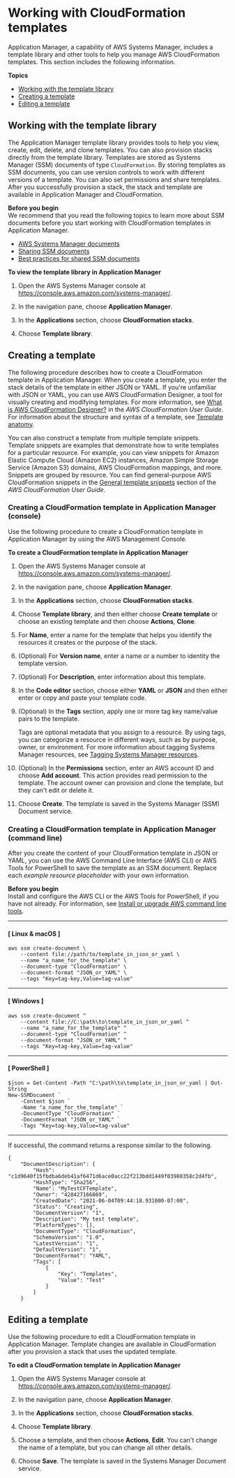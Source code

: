 # Working with CloudFormation templates<a name="application-manager-working-templates-overview"></a>

Application Manager, a capability of AWS Systems Manager, includes a template library and other tools to help you manage AWS CloudFormation templates\. This section includes the following information\.

**Topics**
+ [Working with the template library](#application-manager-working-stacks-template-library-working)
+ [Creating a template](#application-manager-working-stacks-creating-template)
+ [Editing a template](#application-manager-working-stacks-editing-template)

## Working with the template library<a name="application-manager-working-stacks-template-library-working"></a>

The Application Manager template library provides tools to help you view, create, edit, delete, and clone templates\. You can also provision stacks directly from the template library\. Templates are stored as Systems Manager \(SSM\) documents of type `CloudFormation`\. By storing templates as SSM documents, you can use version controls to work with different versions of a template\. You can also set permissions and share templates\. After you successfully provision a stack, the stack and template are available in Application Manager and CloudFormation\. 

**Before you begin**  
We recommend that you read the following topics to learn more about SSM documents before you start working with CloudFormation templates in Application Manager\.
+ [AWS Systems Manager documents](sysman-ssm-docs.md)
+ [Sharing SSM documents](ssm-sharing.md)
+ [Best practices for shared SSM documents](ssm-before-you-share.md)

**To view the template library in Application Manager**

1. Open the AWS Systems Manager console at [https://console\.aws\.amazon\.com/systems\-manager/](https://console.aws.amazon.com/systems-manager/)\.

1. In the navigation pane, choose **Application Manager**\.

1. In the **Applications** section, choose **CloudFormation stacks**\.

1. Choose **Template library**\.

## Creating a template<a name="application-manager-working-stacks-creating-template"></a>

The following procedure describes how to create a CloudFormation template in Application Manager\. When you create a template, you enter the stack details of the template in either JSON or YAML\. If you're unfamiliar with JSON or YAML, you can use AWS CloudFormation Designer, a tool for visually creating and modifying templates\. For more information, see [What is AWS CloudFormation Designer?](https://docs.aws.amazon.com/AWSCloudFormation/latest/UserGuide/working-with-templates-cfn-designer.html) in the *AWS CloudFormation User Guide*\. For information about the structure and syntax of a template, see [Template anatomy](https://docs.aws.amazon.com/AWSCloudFormation/latest/UserGuide/template-anatomy.html)\.

You can also construct a template from multiple template snippets\. Template snippets are examples that demonstrate how to write templates for a particular resource\. For example, you can view snippets for Amazon Elastic Compute Cloud \(Amazon EC2\) instances, Amazon Simple Storage Service \(Amazon S3\) domains, AWS CloudFormation mappings, and more\. Snippets are grouped by resource\. You can find general\-purpose AWS CloudFormation snippets in the [General template snippets](https://docs.aws.amazon.com/AWSCloudFormation/latest/UserGuide/quickref-general.html) section of the *AWS CloudFormation User Guide*\. 

### Creating a CloudFormation template in Application Manager \(console\)<a name="application-manager-working-stacks-creating-template-console"></a>

Use the following procedure to create a CloudFormation template in Application Manager by using the AWS Management Console\.

**To create a CloudFormation template in Application Manager**

1. Open the AWS Systems Manager console at [https://console\.aws\.amazon\.com/systems\-manager/](https://console.aws.amazon.com/systems-manager/)\.

1. In the navigation pane, choose **Application Manager**\.

1. In the **Applications** section, choose **CloudFormation stacks**\.

1. Choose **Template library**, and then either choose **Create template** or choose an existing template and then choose **Actions**, **Clone**\.

1. For **Name**, enter a name for the template that helps you identify the resources it creates or the purpose of the stack\.

1. \(Optional\) For **Version name**, enter a name or a number to identity the template version\.

1. \(Optional\) For **Description**, enter information about this template\.

1. In the **Code editor** section, choose either **YAML** or **JSON** and then either enter or copy and paste your template code\.

1. \(Optional\) In the **Tags** section, apply one or more tag key name/value pairs to the template\.

   Tags are optional metadata that you assign to a resource\. By using tags, you can categorize a resource in different ways, such as by purpose, owner, or environment\. For more information about tagging Systems Manager resources, see [Tagging Systems Manager resources](tagging-resources.md)\.

1. \(Optional\) In the **Permissions** section, enter an AWS account ID and choose **Add account**\. This action provides read permission to the template\. The account owner can provision and clone the template, but they can't edit or delete it\. 

1. Choose **Create**\. The template is saved in the Systems Manager \(SSM\) Document service\.

### Creating a CloudFormation template in Application Manager \(command line\)<a name="application-manager-working-stacks-creating-template-cli"></a>

After you create the content of your CloudFormation template in JSON or YAML, you can use the AWS Command Line Interface \(AWS CLI\) or AWS Tools for PowerShell to save the template as an SSM document\. Replace each *example resource placeholder* with your own information\.

**Before you begin**  
Install and configure the AWS CLI or the AWS Tools for PowerShell, if you have not already\. For information, see [Install or upgrade AWS command line tools](getting-started-cli.md)\.

------
#### [ Linux & macOS ]

```
aws ssm create-document \
    --content file://path/to/template_in_json_or_yaml \
    --name "a_name_for_the_template" \
    --document-type "CloudFormation" \
    --document-format "JSON_or_YAML" \
    --tags "Key=tag-key,Value=tag-value"
```

------
#### [ Windows ]

```
aws ssm create-document ^
    --content file://C:\path\to\template_in_json_or_yaml ^
    --name "a_name_for_the_template" ^
    --document-type "CloudFormation" ^
    --document-format "JSON_or_YAML" ^
    --tags "Key=tag-key,Value=tag-value"
```

------
#### [ PowerShell ]

```
$json = Get-Content -Path "C:\path\to\template_in_json_or_yaml | Out-String
New-SSMDocument `
    -Content $json `
    -Name "a_name_for_the_template" `
    -DocumentType "CloudFormation" `
    -DocumentFormat "JSON_or_YAML" `
    -Tags "Key=tag-key,Value=tag-value"
```

------

If successful, the command returns a response similar to the following\.

```
{
    "DocumentDescription": {
        "Hash": "c1d9640f15fbdba6deb41af6471d6ace0acc22f213bdd1449f03980358c2d4fb",
        "HashType": "Sha256",
        "Name": "MyTestCFTemplate",
        "Owner": "428427166869",
        "CreatedDate": "2021-06-04T09:44:18.931000-07:00",
        "Status": "Creating",
        "DocumentVersion": "1",
        "Description": "My test template",
        "PlatformTypes": [],
        "DocumentType": "CloudFormation",
        "SchemaVersion": "1.0",
        "LatestVersion": "1",
        "DefaultVersion": "1",
        "DocumentFormat": "YAML",
        "Tags": [
            {
                "Key": "Templates",
                "Value": "Test"
            }
        ]
    }
```

## Editing a template<a name="application-manager-working-stacks-editing-template"></a>

Use the following procedure to edit a CloudFormation template in Application Manager\. Template changes are available in CloudFormation after you provision a stack that uses the updated template\.

**To edit a CloudFormation template in Application Manager**

1. Open the AWS Systems Manager console at [https://console\.aws\.amazon\.com/systems\-manager/](https://console.aws.amazon.com/systems-manager/)\.

1. In the navigation pane, choose **Application Manager**\.

1. In the **Applications** section, choose **CloudFormation stacks**\.

1. Choose **Template library**\.

1. Choose a template, and then choose **Actions**, **Edit**\. You can't change the name of a template, but you can change all other details\.

1. Choose **Save**\. The template is saved in the Systems Manager Document service\.
